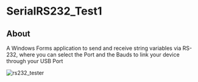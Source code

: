 # SerialRS232_Test1

## About
A Windows Forms application to send and receive string variables via RS-232, where you can select the Port and the Bauds to link your device through your USB Port

![rs232_tester](https://github.com/ComandoBurrito/SerialRS232_Tester_v1_0/assets/26191102/a3e95229-ee53-4c95-b6da-519cea308365)
